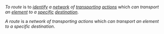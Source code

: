 *To route* is to *[identify](https://github.com/gcassel/Modular-Organization-Terminology/blob/master/terms/identify.md) a [network](https://github.com/gcassel/Modular-Organization-Terminology/blob/master/terms/network.md) of [transporting](https://github.com/gcassel/Modular-Organization-Terminology/blob/master/terms/transport.md) [actions](https://github.com/gcassel/Modular-Organization-Terminology/blob/master/terms/act.md)* which *can transport an [element](https://github.com/gcassel/Modular-Organization-Terminology/blob/master/terms/element.md) to a [specific](https://github.com/gcassel/Modular-Organization-Terminology/blob/master/terms/specific.md) [destination](https://github.com/gcassel/Modular-Organization-Terminology/blob/master/terms/destination.md)*.
		
*A route* is a *network of transporting actions* which *can transport an element to a specific destination*.
